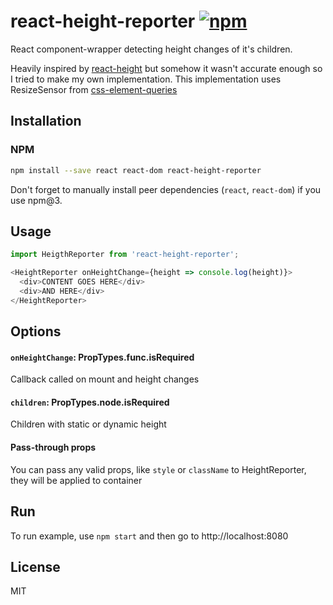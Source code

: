 # react-height-reporter [![npm](https://img.shields.io/npm/v/react-height-reporter.svg?style=flat-square)](https://www.npmjs.com/package/react-height-reporter)

React component-wrapper detecting height changes of it's children.

Heavily inspired by [react-height](https://github.com/nkbt/react-height/) but somehow it wasn't accurate enough so I tried to make my own implementation.
This implementation uses ResizeSensor from [css-element-queries](https://github.com/marcj/css-element-queries)

## Installation

### NPM

```sh
npm install --save react react-dom react-height-reporter
```

Don't forget to manually install peer dependencies (`react`, `react-dom`) if you use npm@3.

## Usage
```js
import HeigthReporter from 'react-height-reporter';

<HeightReporter onHeightChange={height => console.log(height)}>
  <div>CONTENT GOES HERE</div>
  <div>AND HERE</div>
</HeightReporter>
```

## Options


#### `onHeightChange`: PropTypes.func.isRequired

Callback called on mount and height changes


#### `children`: PropTypes.node.isRequired

Children with static or dynamic height

#### Pass-through props

You can pass any valid props, like `style` or `className` to HeightReporter, they will be applied to container

## Run

To run example, use `npm start` and then go to http://localhost:8080

## License

MIT
